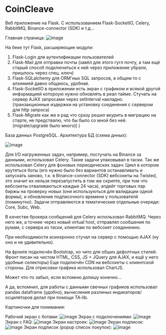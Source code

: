 # CoinCleave
Веб приложение на Flask. С использованием Flask-SocketIO, Celery, RabbitMQ, Binance-connector (SDK) и т.д...

Главная страница:
![image](https://user-images.githubusercontent.com/84917008/204903488-dcbd5eb2-4fe4-45e8-b933-9bded7279b8c.png)

На беке тут Flask, расширяющие модули:
1) Flask-Login для аутентификации пользователей
2) Flask-Mail для отправки почты (завёл для этого гугл почту, а там ещё старый способ подключиться к ней через приложение убрали, пришлось через спец. ключ)
3) Flask-SQLalchemy для ORM'ных SQL запросов, в общем то с алхимией давно общаюсь, удобная.
4) Flask-SocketIO в приложении есть экран с графиком и всякой другой информацией котороую нужно обновлять в реал тайме. Стучать на сервер AJAX запросами через setInterval
накладно. (транзакционные издержки на установку соединения с сервером для http запроса)
5) Flask-Migrate как же я рад что сразу решил вкурить в миграцию на старте, не предствалю, что бы было со мной без неё. (migrate/upgrade было много)) )

База данных PostgreSQL.
Архитектура БД (схема днных):

![image](https://user-images.githubusercontent.com/84917008/204903418-ed66625a-6779-4c73-95c4-8fa4c9b48944.png)

Для I/O нагруженных задач, например, постучать на Binance за данными, использовал Celery. Такие задачи упаковывал в таски.
Так же использовал Celery для фоновых периодических задач: Цикл в котором крутяться боты (его нужно было без вариантов останавливать и запускать заново, т.к.
в Binance-connector (SDK) вебсокеты на Twisted, это значит их нельзя перезапустить в том же скрипте, при том что вебсокеты отваливаються каждые 24 часа),
апдейт торговых пар биржы на проверку новых (они используються для валидации одной формы), и обновление подписочного времени у пользователй (поминутно).
Задачи отправляются в тематические отдельные очереди: Core, Subc, Web.

В качестве брокера сообщений для Celery использовал RabbitMQ. Через него же, а точнее через новый virtual host, отправлял сообшения по румам, с сервера из таски, клиентам
по вебсокет соединению.

При необходимости асинхронно стучал на сервер с помощью AJAX (ну оно и не удивительно).

На фронте подключён Bootstrap, но чито для обших дефолтных стилей. Фронт писан на чистом HTML, CSS, JS + JQuery для AJAX, и ещё у него удобные селекторы)
Еще подключён CDN на вебсокеты с клиентской стороны. Для отрисовки графика использовал ChartJS.

Может что-то забыл, если вспомню допишу конечно...

А да, вспомнил, для работы с данными свечных графиков использовал pandas dataframe (удобно), вычисления разлиных индикаторов/осциляторов делал при помощи TA-lib.

Картиночки для понимания:

Рабочий экран с ботами:
![image](https://user-images.githubusercontent.com/84917008/204903895-67918e2e-7f23-4c32-8bbb-a16cec9675ec.png)
Экран с подключениями:
![image](https://user-images.githubusercontent.com/84917008/204123296-d69ab737-6314-4ce2-bc8b-2aebe29ff3f8.png)
Экран с FAQ:
![image](https://user-images.githubusercontent.com/84917008/204121325-51e0bece-9038-48a3-92f2-67e96e91cdab.png)
Экран настроек:
![image](https://user-images.githubusercontent.com/84917008/204904357-40f44efa-4079-44b0-afe4-6b9a45f22f2a.png)
Экран подписок:
![image](https://user-images.githubusercontent.com/84917008/204121375-355c5f34-ac44-4bf5-ba96-083a6ee05168.png)
Экран подписок (popup список покупок):
![image](https://user-images.githubusercontent.com/84917008/204904579-fa203830-e57d-4500-9d1b-c7bb8f76cb89.png)


